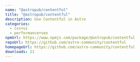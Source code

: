 ```yaml
---
name: "@astropub/contentful"
title: "@astropub/contentful"
description: Use Contentful in Astro
categories:
  - css+ui
  - performance+seo
npmUrl: https://www.npmjs.com/package/@astropub/contentful
repoUrl: https://github.com/astro-community/contentful
homepageUrl: https://github.com/astro-community/contentful
downloads: 21
---
```

